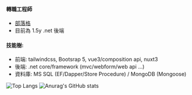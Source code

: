 #### 轉職工程師
- [部落格](https://shuantt.github.io/)
- 目前為 1.5y .net 後端
#### 技能樹:
- 前端: tailwindcss, Bootsrap 5, vue3/composition api, nuxt3
- 後端: .net core/framework (mvc/webform/web api ...)
- 資料庫: MS SQL (EF/Dapper/Store Procedure) / MongoDB (Mongoose)

![Top Langs](https://github-readme-stats.vercel.app/api/top-langs/?username=shuantt&layout=compact)
![Anurag's GitHub stats](https://github-readme-stats.vercel.app/api?username=shuantt&show_icons=true&theme=transparent&hide=prs)

<!--Here are some ideas to get you started:
**shuantt/shuantt** is a ✨ _special_ ✨ repository because its `README.md` (this file) appears on your GitHub profile.

- 🔭 I’m currently working on ...
- 🌱 I’m currently learning ...
- 👯 I’m looking to collaborate on ...
- 🤔 I’m looking for help with ...
- 💬 Ask me about ...
- 📫 How to reach me: ...
- 😄 Pronouns: ...
- ⚡ Fun fact: ...
-->
